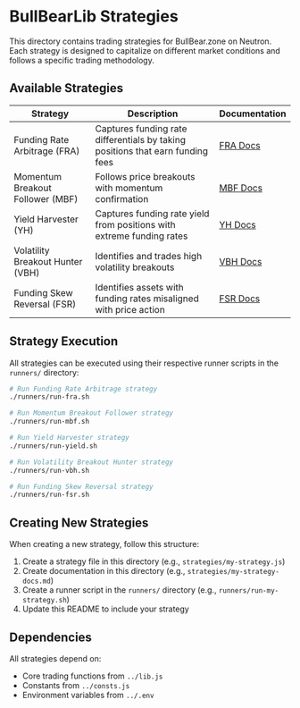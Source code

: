 # BullBearLib Strategies

This directory contains trading strategies for BullBear.zone on Neutron. Each strategy is designed to capitalize on different market conditions and follows a specific trading methodology.

## Available Strategies

| Strategy | Description | Documentation |
|----------|-------------|---------------|
| Funding Rate Arbitrage (FRA) | Captures funding rate differentials by taking positions that earn funding fees | [FRA Docs](./fra-docs.md) |
| Momentum Breakout Follower (MBF) | Follows price breakouts with momentum confirmation | [MBF Docs](./mbf-docs.md) |
| Yield Harvester (YH) | Captures funding rate yield from positions with extreme funding rates | [YH Docs](./yh-docs.md) |
| Volatility Breakout Hunter (VBH) | Identifies and trades high volatility breakouts | [VBH Docs](./vbh-docs.md) |
| Funding Skew Reversal (FSR) | Identifies assets with funding rates misaligned with price action | [FSR Docs](./fsr-strategy-docs.md) |

## Strategy Execution

All strategies can be executed using their respective runner scripts in the `runners/` directory:

```bash
# Run Funding Rate Arbitrage strategy
./runners/run-fra.sh

# Run Momentum Breakout Follower strategy
./runners/run-mbf.sh

# Run Yield Harvester strategy
./runners/run-yield.sh

# Run Volatility Breakout Hunter strategy
./runners/run-vbh.sh

# Run Funding Skew Reversal strategy
./runners/run-fsr.sh
```

## Creating New Strategies

When creating a new strategy, follow this structure:

1. Create a strategy file in this directory (e.g., `strategies/my-strategy.js`)
2. Create documentation in this directory (e.g., `strategies/my-strategy-docs.md`)
3. Create a runner script in the `runners/` directory (e.g., `runners/run-my-strategy.sh`)
4. Update this README to include your strategy

## Dependencies

All strategies depend on:
- Core trading functions from `../lib.js`
- Constants from `../consts.js`
- Environment variables from `../.env` 